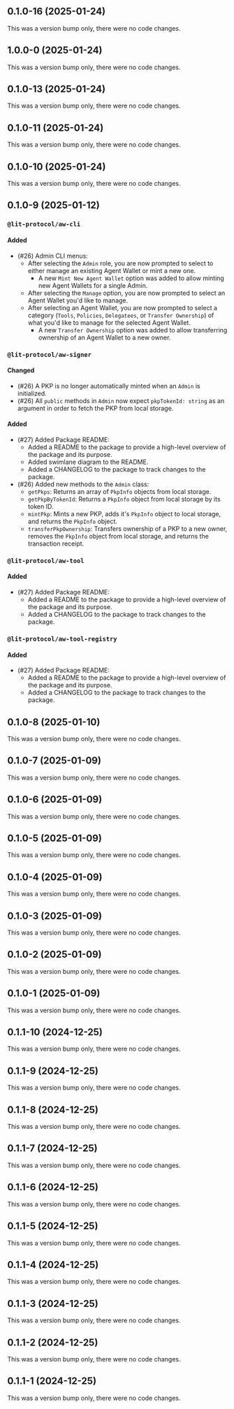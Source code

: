 ## 0.1.0-16 (2025-01-24)

This was a version bump only, there were no code changes.

## 1.0.0-0 (2025-01-24)

This was a version bump only, there were no code changes.

## 0.1.0-13 (2025-01-24)

This was a version bump only, there were no code changes.

## 0.1.0-11 (2025-01-24)

This was a version bump only, there were no code changes.

## 0.1.0-10 (2025-01-24)

This was a version bump only, there were no code changes.

## 0.1.0-9 (2025-01-12)

### `@lit-protocol/aw-cli`

#### Added

- (#26) Admin CLI menus:
  - After selecting the `Admin` role, you are now prompted to select to either manage an existing Agent Wallet or mint a new one.
    - A new `Mint New Agent Wallet` option was added to allow minting new Agent Wallets for a single Admin.
  - After selecting the `Manage` option, you are now prompted to select an Agent Wallet you'd like to manage.
  - After selecting an Agent Wallet, you are now prompted to select a category (`Tools`, `Policies`, `Delegatees`, or `Transfer Ownership`) of what you'd like to manage for the selected Agent Wallet.
    - A new `Transfer Ownership` option was added to allow transferring ownership of an Agent Wallet to a new owner.

### `@lit-protocol/aw-signer`

#### Changed

- (#26) A PKP is no longer automatically minted when an `Admin` is initialized.
- (#26) All `public` methods in `Admin` now expect `pkpTokenId: string` as an argument in order to fetch the PKP from local storage.

#### Added

- (#27) Added Package README:
  - Added a README to the package to provide a high-level overview of the package and its purpose.
  - Added swimlane diagram to the README.
  - Added a CHANGELOG to the package to track changes to the package.
- (#26) Added new methods to the `Admin` class:
  - `getPkps`: Returns an array of `PkpInfo` objects from local storage.
  - `getPkpByTokenId`: Returns a `PkpInfo` object from local storage by its token ID.
  - `mintPkp`: Mints a new PKP, adds it's `PkpInfo` object to local storage, and returns the `PkpInfo` object.
  - `transferPkpOwnership`: Transfers ownership of a PKP to a new owner, removes the `PkpInfo` object from local storage, and returns the transaction receipt.

### `@lit-protocol/aw-tool`

#### Added

- (#27) Added Package README:
    - Added a README to the package to provide a high-level overview of the package and its purpose.
    - Added a CHANGELOG to the package to track changes to the package.

### `@lit-protocol/aw-tool-registry`

#### Added

- (#27) Added Package README:
    - Added a README to the package to provide a high-level overview of the package and its purpose.
    - Added a CHANGELOG to the package to track changes to the package.

## 0.1.0-8 (2025-01-10)

This was a version bump only, there were no code changes.

## 0.1.0-7 (2025-01-09)

This was a version bump only, there were no code changes.

## 0.1.0-6 (2025-01-09)

This was a version bump only, there were no code changes.

## 0.1.0-5 (2025-01-09)

This was a version bump only, there were no code changes.

## 0.1.0-4 (2025-01-09)

This was a version bump only, there were no code changes.

## 0.1.0-3 (2025-01-09)

This was a version bump only, there were no code changes.

## 0.1.0-2 (2025-01-09)

This was a version bump only, there were no code changes.

## 0.1.0-1 (2025-01-09)

This was a version bump only, there were no code changes.

## 0.1.1-10 (2024-12-25)

This was a version bump only, there were no code changes.

## 0.1.1-9 (2024-12-25)

This was a version bump only, there were no code changes.

## 0.1.1-8 (2024-12-25)

This was a version bump only, there were no code changes.

## 0.1.1-7 (2024-12-25)

This was a version bump only, there were no code changes.

## 0.1.1-6 (2024-12-25)

This was a version bump only, there were no code changes.

## 0.1.1-5 (2024-12-25)

This was a version bump only, there were no code changes.

## 0.1.1-4 (2024-12-25)

This was a version bump only, there were no code changes.

## 0.1.1-3 (2024-12-25)

This was a version bump only, there were no code changes.

## 0.1.1-2 (2024-12-25)

This was a version bump only, there were no code changes.

## 0.1.1-1 (2024-12-25)

This was a version bump only, there were no code changes.